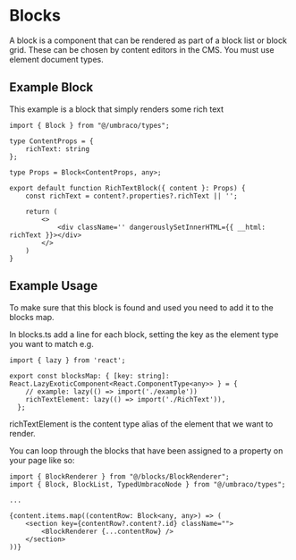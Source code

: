 # Blocks

A block is a component that can be rendered as part of a block list or block grid. These can be chosen by content editors in the CMS. You must use element document types.

## Example Block

This example is a block that simply renders some rich text

```
import { Block } from "@/umbraco/types";

type ContentProps = {
    richText: string
};

type Props = Block<ContentProps, any>;

export default function RichTextBlock({ content }: Props) {
    const richText = content?.properties?.richText || '';

    return (
        <>
            <div className='' dangerouslySetInnerHTML={{ __html: richText }}></div>
        </>
    )
}

```

## Example Usage

To make sure that this block is found and used you need to add it to the blocks map.

In blocks.ts add a line for each block, setting the key as the element type you want to match e.g.

```
import { lazy } from 'react';

export const blocksMap: { [key: string]: React.LazyExoticComponent<React.ComponentType<any>> } = {
    // example: lazy(() => import('./example'))
    richTextElement: lazy(() => import('./RichText')),
  };
```

richTextElement is the content type alias of the element that we want to render.

You can loop through the blocks that have been assigned to a property on your page like so:

```
import { BlockRenderer } from "@/blocks/BlockRenderer";
import { Block, BlockList, TypedUmbracoNode } from "@/umbraco/types";

...

{content.items.map((contentRow: Block<any, any>) => (
    <section key={contentRow?.content?.id} className="">
        <BlockRenderer {...contentRow} />
    </section>
))}
```